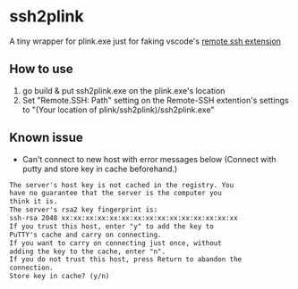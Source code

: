 # ssh2plink

A tiny wrapper for plink.exe just for faking vscode's [remote ssh extension](https://marketplace.visualstudio.com/items?itemName=ms-vscode-remote.remote-ssh)

## How to use

1. go build & put ssh2plink.exe on the plink.exe's location
2. Set "Remote.SSH: Path" setting on the Remote-SSH extention's settings to "(Your location of plink/ssh2plink)/ssh2plink.exe"

## Known issue

* Can't connect to new host with error messages below (Connect with putty and store key in cache beforehand.)

```txt
The server's host key is not cached in the registry. You
have no guarantee that the server is the computer you
think it is.
The server's rsa2 key fingerprint is:
ssh-rsa 2048 xx:xx:xx:xx:xx:xx:xx:xx:xx:xx:xx:xx:xx:xx:xx
If you trust this host, enter "y" to add the key to
PuTTY's cache and carry on connecting.
If you want to carry on connecting just once, without
adding the key to the cache, enter "n".
If you do not trust this host, press Return to abandon the
connection.
Store key in cache? (y/n)
```
